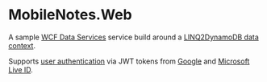 # MobileNotes.Web

A sample [WCF Data Services](https://msdn.microsoft.com/en-us/data/odata.aspx) service build around a [LINQ2DynamoDB data context](https://github.com/scale-tone/linq2dynamodb/blob/master/Samples/MobileNotes.Web/Model/NotesDataContext.cs).

Supports [user authentication](https://github.com/scale-tone/linq2dynamodb/blob/master/Samples/MobileNotes/MobileNotes.OAuth/AuthRoutine.cs) via JWT tokens from [Google](https://github.com/scale-tone/linq2dynamodb/blob/master/Samples/MobileNotes/MobileNotes.OAuth/GoogleJwtParser.cs) and [Microsoft Live ID](https://github.com/scale-tone/linq2dynamodb/blob/master/Samples/MobileNotes/MobileNotes.OAuth/LiveIdJwtParser.cs).

